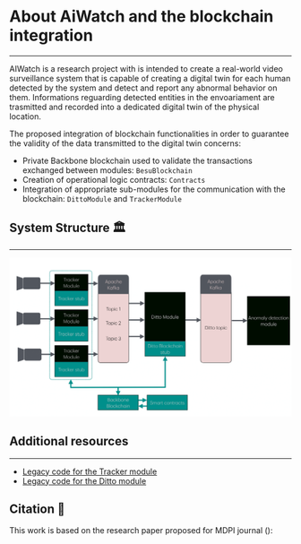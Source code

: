 # About AiWatch and the blockchain integration
***
AIWatch is a research project with is intended to create a real-world video surveillance system that is capable of creating a digital twin for each human detected by the system and detect and report any abnormal behavior on them. Informations reguarding detected entities in the envoariament are trasmitted and recorded into a dedicated digital twin of the physical location.

The proposed integration of blockchain functionalities in order to guarantee the validity of the data transmitted to the digital twin concerns:
- Private Backbone blockchain used to validate the transactions exchanged between modules: ```BesuBlockchain```
- Creation of operational logic contracts: ```Contracts```
- Integration of appropriate sub-modules for the communication with the blockchain: ```DittoModule``` and ```TrackerModule```

## System Structure 🏛
***
![architecture_utilized](https://github.com/StefanoVerrilli/Blockchain_Integration_AiWatch/blob/main/images/aiwatch_arch-1.png)

## Additional resources
***
- [Legacy code for the Tracker module](https://github.com/dennewbie/AI_Watch_A1)
- [Legacy code for the Ditto module](https://github.com/Luruu/AI_Watch_B1)

## Citation 📖
This work is based on the research paper proposed for MDPI journal ():
